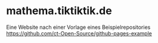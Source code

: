# mathema.tiktiktik.de
Eine Website nach einer Vorlage eines Beispielrepositories https://github.com/ct-Open-Source/github-pages-example
